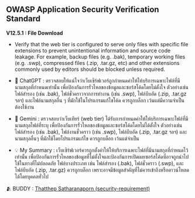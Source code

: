 ## OWASP Application Security Verification Standard 
__V12.5.1 : File Download__

- Verify that the web tier is configured to serve only files with specific file
extensions to prevent unintentional information and source code leakage.
For example, backup files (e.g. .bak), temporary working files (e.g. .swp),
compressed files (.zip, .tar.gz, etc) and other extensions commonly used by
editors should be blocked unless required.

- 🤖 ChatGPT :
ตรวจสอบให้แน่ใจว่าเว็บเซิร์ฟเวอร์ถูกกำหนดค่าให้ให้บริการเฉพาะไฟล์ที่มีนามสกุลที่กำหนดเท่านั้น เพื่อป้องกันการรั่วไหลของข้อมูลและซอร์สโค้ดโดยไม่ตั้งใจ ตัวอย่างเช่น ไฟล์สำรอง (เช่น .bak), ไฟล์ชั่วคราวจากการทำงาน (เช่น .swp), ไฟล์บีบอัด (.zip, .tar.gz ฯลฯ) และไฟล์นามสกุลอื่น ๆ ที่มักใช้ในโปรแกรมแก้ไขโค้ด ควรถูกบล็อก เว้นแต่มีความจำเป็นต้องใช้งาน


- 🤖 Gemini :
ตรวจสอบว่าเว็บเทียร์ (web tier) ได้รับการกำหนดค่าให้ให้บริการเฉพาะไฟล์ที่มีนามสกุลไฟล์ที่ระบุ เพื่อป้องกันการรั่วไหลของข้อมูลและซอร์สโค้ดโดยไม่ได้ตั้งใจ ตัวอย่างเช่น ไฟล์สำรอง (เช่น .bak), ไฟล์งานชั่วคราว (เช่น .swp), ไฟล์บีบอัด (.zip, .tar.gz ฯลฯ) และนามสกุลอื่นๆ ที่มักใช้โดยโปรแกรมแก้ไข ควรถูกบล็อก เว้นแต่จำเป็น


- 💡 My Summary :
เว็บเซิร์ฟเวอร์ควรถูกตั้งค่าให้ให้บริการเฉพาะไฟล์ที่มีนามสกุลที่กำหนดไว้เท่านั้น เพื่อป้องกันการรั่วไหลของข้อมูลที่ไม่ตั้งใจและป้องกันการเปิดเผยซอร์สโค้ดที่อาจถูกนำไปใช้ในทางที่ไม่ปลอดภัย ไฟล์บางประเภท เช่น ไฟล์สำรอง (.bak), ไฟล์ชั่วคราว (.swp), และ ไฟล์บีบอัด (.zip, .tar.gz) ควรถูกบล็อก เพราะอาจมีข้อมูลสำคัญที่ไม่ควรเข้าถึงหรือดาวน์โหลดได้โดยบุคคลทั่วไป 


🫂 BUDDY : [Thatthep Satharanaporn (security-requirement)](https://bastackle.github.io/security-requirement)